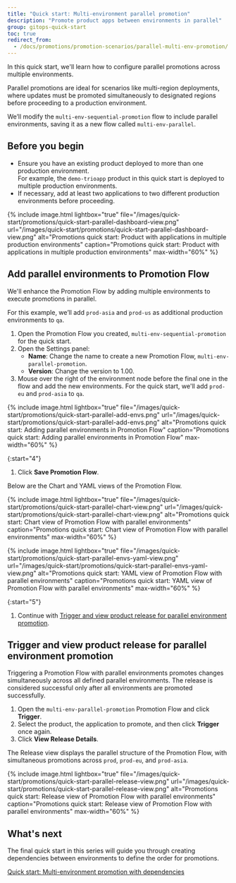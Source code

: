 ```yaml
---
title: "Quick start: Multi-environment parallel promotion"
description: "Promote product apps between environments in parallel"
group: gitops-quick-start
toc: true
redirect_from:
  - /docs/promotions/promotion-scenarios/parallel-multi-env-promotion/
---
```



In this quick start, we'll learn how to configure parallel promotions across multiple environments.

Parallel promotions are ideal for scenarios like multi-region deployments, where updates must be promoted simultaneously to designated regions before proceeding to a production environment.

We’ll modify the `multi-env-sequential-promotion` flow to include parallel environments, saving it as a new flow called `multi-env-parallel`.

## Before you begin
* Ensure you have an existing product deployed to more than one production environment.  
  For example, the `demo-trioapp` product in this quick start is deployed to multiple production environments.
* If necessary, add at least two applications to two different production environments before proceeding.



{% include 
image.html 
lightbox="true" 
file="/images/quick-start/promotions/quick-start-parallel-dashboard-view.png" 
url="/images/quick-start/promotions/quick-start-parallel-dashboard-view.png"
alt="Promotions quick start: Product with applications in multiple production environments" 
caption="Promotions quick start: Product with applications in multiple production environments"
max-width="60%"
%}


## Add parallel environments to Promotion Flow

We'll enhance the Promotion Flow by adding multiple environments to execute promotions in parallel. 

For this example, we’ll add `prod-asia` and `prod-us` as additional production environments to `qa`. 

1. Open the Promotion Flow you created, `multi-env-sequential-promotion` for the quick start.
1. Open the Settings panel:
    * **Name**: Change the name to create a new Promotion Flow, `multi-env-parallel-promotion`.
    * **Version**: Change the version to 1.00.
1. Mouse over the right of the environment node before the final one in the flow and add the new environments.
  For the quick start, we'll add `prod-eu` and `prod-asia` to `qa`.

  {% include 
image.html 
lightbox="true" 
file="/images/quick-start/promotions/quick-start-parallel-add-envs.png" 
url="/images/quick-start/promotions/quick-start-parallel-add-envs.png"
alt="Promotions quick start: Adding parallel environments in Promotion Flow" 
caption="Promotions quick start: Adding parallel environments in Promotion Flow"
max-width="60%"
%}

{:start="4"}
1. Click **Save Promotion Flow**.


Below are the Chart and YAML views of the Promotion Flow. 

{% include 
image.html 
lightbox="true" 
file="/images/quick-start/promotions/quick-start-parallel-chart-view.png" 
url="/images/quick-start/promotions/quick-start-parallel-chart-view.png"
alt="Promotions quick start: Chart view of Promotion Flow with parallel environments" 
caption="Promotions quick start: Chart view of Promotion Flow with parallel environments"
max-width="60%"
%}



{% include 
image.html 
lightbox="true" 
file="/images/quick-start/promotions/quick-start-parallel-envs-yaml-view.png" 
url="/images/quick-start/promotions/quick-start-parallel-envs-yaml-view.png"
alt="Promotions quick start: YAML view of Promotion Flow with parallel environments" 
caption="Promotions quick start: YAML view of Promotion Flow with parallel environments"
max-width="60%"
%}

{:start="5"}
1. Continue with [Trigger and view product release for parallel environment promotion](#trigger-and-view-product-release-for-parallel-environment-promotion).

## Trigger and view product release for parallel environment promotion

Triggering a Promotion Flow with parallel environments promotes changes simultaneously across all defined parallel environments. 
The release is considered successful only after all environments are promoted successfully.

1. Open the `multi-env-parallel-promotion` Promotion Flow and click **Trigger**.
1. Select the product, the application to promote, and then click **Trigger** once again. 
1. Click **View Release Details**.

The Release view displays the parallel structure of the Promotion Flow, with simultaneous promotions across `prod`, `prod-eu`, and `prod-asia`.



{% include 
image.html 
lightbox="true" 
file="/images/quick-start/promotions/quick-start-parallel-release-view.png" 
url="/images/quick-start/promotions/quick-start-parallel-release-view.png"
alt="Promotions quick start: Release view of Promotion Flow with parallel environments" 
caption="Promotions quick start: Release view of Promotion Flow with parallel environments"
max-width="60%"
%}

## What's next
The final quick start in this series will guide you through creating dependencies between environments to define the order for promotions.

[Quick start: Multi-environment promotion with dependencies]({{site.baseurl}}/docs/gitops-quick-start/promotions/dependency-multi-env-promotion/)

 
 